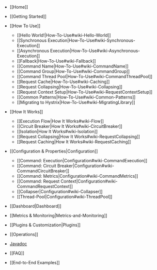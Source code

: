 * [[Home]]
* [[Getting Started]]

* [[How To Use]]
  * [[Hello World!|How-To-Use#wiki-Hello-World]]
  * [[Synchronous Execution|How-To-Use#wiki-Synchronous-Execution]]
  * [[Asynchronous Execution|How-To-Use#wiki-Asynchronous-Execution]]
  * [[Fallback|How-To-Use#wiki-Fallback]]
  * [[Command Name|How-To-Use#wiki-CommandName]]
  * [[Command Group|How-To-Use#wiki-CommandGroup]]
  * [[Command Thread Pool|How-To-Use#wiki-CommandThreadPool]]
  * [[Request Cache|How-To-Use#wiki-Caching]]
  * [[Request Collapsing|How-To-Use#wiki-Collapsing]]
  * [[Request Context Setup|How-To-Use#wiki-RequestContextSetup]]
  * [[Common Patterns|How-To-Use#wiki-Common-Patterns]]
  * [[Migrating to Hystrix|How-To-Use#wiki-MigratingLibrary]]

* [[How It Works]]
  * [[Execution Flow|How It Works#wiki-Flow]]
  * [[Circuit Breaker|How It Works#wiki-CircuitBreaker]]
  * [[Isolation|How It Works#wiki-Isolation]]
  * [[Request Collapsing|How It Works#wiki-RequestCollapsing]]
  * [[Request Caching|How It Works#wiki-RequestCaching]]

* [[Configuration & Properties|Configuration]]
  * [[Command: Execution|Configuration#wiki-CommandExecution]]
  * [[Command: Circuit Breaker|Configuration#wiki-CommandCircuitBreaker]]
  * [[Command: Metrics|Configuration#wiki-CommandMetrics]]
  * [[Command: Request Context|Configuration#wiki-CommandRequestContext]]
  * [[Collapser|Configuration#wiki-Collapser]]
  * [[Thread-Pool|Configuration#wiki-ThreadPool]]

* [[Dashboard|Dashboard]]
* [[Metrics & Monitoring|Metrics-and-Monitoring]]
* [[Plugins & Customization|Plugins]]
* [[Operations]]

* [Javadoc](http://netflix.github.com/Hystrix/javadoc/)
* [[FAQ]]

* [[End-to-End Examples]]